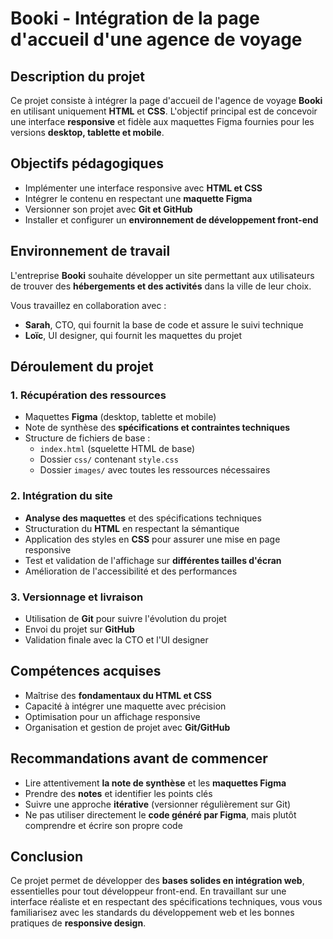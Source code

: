 # Booki - Intégration de la page d'accueil d'une agence de voyage

## Description du projet
Ce projet consiste à intégrer la page d'accueil de l'agence de voyage **Booki** en utilisant uniquement **HTML** et **CSS**. L'objectif principal est de concevoir une interface **responsive** et fidèle aux maquettes Figma fournies pour les versions **desktop, tablette et mobile**.

## Objectifs pédagogiques
- Implémenter une interface responsive avec **HTML et CSS**
- Intégrer le contenu en respectant une **maquette Figma**
- Versionner son projet avec **Git et GitHub**
- Installer et configurer un **environnement de développement front-end**

## Environnement de travail
L'entreprise **Booki** souhaite développer un site permettant aux utilisateurs de trouver des **hébergements et des activités** dans la ville de leur choix.

Vous travaillez en collaboration avec :
- **Sarah**, CTO, qui fournit la base de code et assure le suivi technique
- **Loïc**, UI designer, qui fournit les maquettes du projet

## Déroulement du projet
### 1. Récupération des ressources
- Maquettes **Figma** (desktop, tablette et mobile)
- Note de synthèse des **spécifications et contraintes techniques**
- Structure de fichiers de base :
  - `index.html` (squelette HTML de base)
  - Dossier `css/` contenant `style.css`
  - Dossier `images/` avec toutes les ressources nécessaires

### 2. Intégration du site
- **Analyse des maquettes** et des spécifications techniques
- Structuration du **HTML** en respectant la sémantique
- Application des styles en **CSS** pour assurer une mise en page responsive
- Test et validation de l'affichage sur **différentes tailles d'écran**
- Amélioration de l'accessibilité et des performances

### 3. Versionnage et livraison
- Utilisation de **Git** pour suivre l'évolution du projet
- Envoi du projet sur **GitHub**
- Validation finale avec la CTO et l'UI designer

## Compétences acquises
- Maîtrise des **fondamentaux du HTML et CSS**
- Capacité à intégrer une maquette avec précision
- Optimisation pour un affichage responsive
- Organisation et gestion de projet avec **Git/GitHub**

## Recommandations avant de commencer
- Lire attentivement **la note de synthèse** et les **maquettes Figma**
- Prendre des **notes** et identifier les points clés
- Suivre une approche **itérative** (versionner régulièrement sur Git)
- Ne pas utiliser directement le **code généré par Figma**, mais plutôt comprendre et écrire son propre code

## Conclusion
Ce projet permet de développer des **bases solides en intégration web**, essentielles pour tout développeur front-end. En travaillant sur une interface réaliste et en respectant des spécifications techniques, vous vous familiarisez avec les standards du développement web et les bonnes pratiques de **responsive design**.

